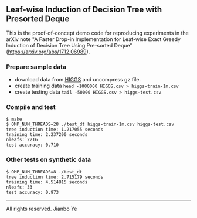 ## Leaf-wise Induction of Decision Tree with Presorted Deque



This is the proof-of-concept demo code for reproducing experiments in the arXiv note "A Faster Drop-in Implementation for Leaf-wise Exact Greedy Induction of Decision Tree Using Pre-sorted Deque" (https://arxiv.org/abs/1712.06989).


### Prepare sample data

- download data from [HIGGS](https://archive.ics.uci.edu/ml/datasets/HIGGS) and uncompress gz file.
- create training data `head -1000000 HIGGS.csv > higgs-train-1m.csv`
- create testing data `tail -50000 HIGGS.csv > higgs-test.csv`


### Compile and test

```
$ make
$ OMP_NUM_THREADS=28 ./test_dt higgs-train-1m.csv higgs-test.csv
tree induction time: 1.217055 seconds
training time: 2.237200 seconds
nleafs: 2216 
test accuracy: 0.710
```

### Other tests on synthetic data
```
$ OMP_NUM_THREADS=8 ./test_dt
tree induction time: 2.715179 seconds
training time: 4.514815 seconds
nleafs: 33
test accuracy: 0.973
```
----
All rights reserved. Jianbo Ye
